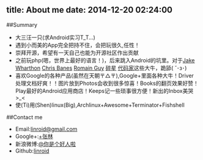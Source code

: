 title: About me
date: 2014-12-20 02:24:00
---
##Summary
 - 大三汪一只(求Android实习T_T...)
 - 遇到小而美的App完全把持不住，会把玩很久,任性！
 - 崇拜开源，希望有一天自己也能为开源社区作出贡献
 - 之前玩php(嗯，世界上最好的语言！)，后来跳入Android的坑里。对于[Jake Wharthon](http://jakewharton.com/) [Chris Banes](https://chris.banes.me/) [Romain Guy](http://www.curious-creature.com/about/) [碎星](http://imid.me/) [代码家](http://www.daimajia.com/)这些大牛，跪舔( ˘･з･)
 - 喜欢Google的各种产品(虽然在天朝〒△〒),Google+里面各种大牛！Driver处理文档好爽！！图片放到Photos会收到很多惊喜！Books的翻页效果好赞！Play最好的Android应用商店！Keeps记一些琐事很方便！新出的Inbox美哭>_<
 - 使(Ti)用(Shen)linux(Big),Archlinux+Awesome+Terminator+Fishshell

##Contact me
 - Email:[linroid@gmail.com](mailto:linroid@gmail.com)
 - Google+:[+张林](https://plus.google.com/114352094187316162338/posts)
 - 新浪微博:[@你是个好人啦](http://weibo.com/ekstone)
 - Github:[linroid](http://github.com/linroid)
